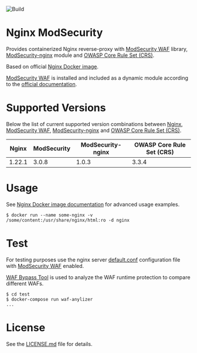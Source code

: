 ![Build](https://github.com/build-failure/nginx-modsecurity/actions/workflows/main.yml/badge.svg)

# Nginx ModSecurity

Provides containerized Nginx reverse-proxy with [ModSecurity WAF](https://github.com/SpiderLabs/ModSecurity-nginx) library,
[ModSecurity-nginx](https://github.com/SpiderLabs/ModSecurity-nginx) module and [OWASP Core Rule Set (CRS)](https://github.com/coreruleset/coreruleset).

Based on official [Nginx Docker image](https://hub.docker.com/_/nginx).

[ModSecurity WAF](https://github.com/SpiderLabs/ModSecurity-nginx) is installed and included as a dynamic module according to the [official documentation](https://github.com/SpiderLabs/ModSecurity/wiki/Compilation-recipes-for-v3.x).

# Supported Versions

Below the list of current supported version combinations between [Nginx](https://www.nginx.com/), [ModSecurity WAF](https://github.com/SpiderLabs/ModSecurity-nginx),
[ModSecurity-nginx](https://github.com/SpiderLabs/ModSecurity-nginx) and [OWASP Core Rule Set (CRS)](https://github.com/coreruleset/coreruleset).

| Nginx | ModSecurity | ModSecurity-nginx | OWASP Core Rule Set (CRS) |
|---|---|---|---|
| 1.22.1 | 3.0.8 | 1.0.3 | 3.3.4 |

# Usage

See [Nginx Docker image documentation](https://hub.docker.com/_/nginx) for advanced usage examples.

    $ docker run --name some-nginx -v /some/content:/usr/share/nginx/html:ro -d nginx

# Test
For testing purposes use the nginx server [default.conf](test/etc/nginx/conf.d/default.conf) configuration file with [ModSecurity WAF](https://github.com/SpiderLabs/ModSecurity-nginx) enabled.

[WAF Bypass Tool](https://github.com/nemesida-waf/waf-bypass) is used to analyze the WAF runtime protection to compare different WAFs.

    $ cd test
    $ docker-compose run waf-anylizer
    ...

# License

See the [LICENSE.md](LICENSE.md) file for details.
